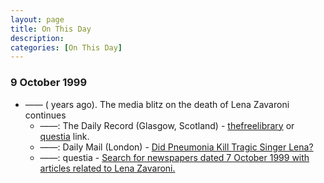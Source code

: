 ```yaml
---
layout: page
title: On This Day
description: 
categories: [On This Day]
---
```


### 9 October 1999
* —— (<span id="age1"></span> years ago). The media blitz on the death of Lena Zavaroni continues
   * ——: The Daily Record (Glasgow, Scotland) - [thefreelibrary](http://www.thefreelibrary.com/LENA+HAD+NO+FEAR+OF+DEATH%3B+The+child+star%27s+best+friend+tells+how...-a060330638) or [questia](https://www.questia.com/article/1G1-60330638/lena-had-no-fear-of-death-the-child-star-s-best-friend) link.
   * ——: Daily Mail (London) - [Did Pneumonia Kill Tragic Singer Lena?](https://www.questia.com/article/1G1-109705307/did-pneumonia-kill-tragic-singer-lena)
   * ——: questia - [Search for newspapers dated 7 October 1999 with articles related to Lena Zavaroni.](https://www.questia.com/searchglobal#!/?keywords=lena%20zavaroni!AllWords&publicationDateStart=10%2F07%2F1999&publicationDateEnd=10%2F07%2F1999&PeerReviewedType=0&pageNumber=1&mediaType=newspapers)

<!-- Script for calculating number of years ago -->
<script>
var dob = '19991007';
var year = Number(dob.substr(0, 4));
var month = Number(dob.substr(4, 2)) - 1;
var day = Number(dob.substr(6, 2));
var today = new Date();
var age1 = today.getFullYear() - year;
if (today.getMonth() < month || (today.getMonth() == month && today.getDate() < day)) {
age1--;
}
document.getElementById("age1").innerHTML=age1;
</script>

